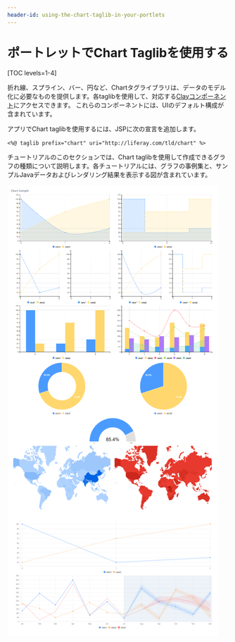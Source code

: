 ```yaml
---
header-id: using-the-chart-taglib-in-your-portlets
---
```


# ポートレットでChart Taglibを使用する

[TOC levels=1-4]

折れ線、スプライン、バー、円など、Chartタグライブラリは、データのモデル化に必要なものを提供します。各taglibを使用して、対応する[Clayコンポーネント](https://github.com/liferay/clay/tree/develop/packages/clay-charts/src)にアクセスできます。
これらのコンポーネントには、UIのデフォルト構成が含まれています。

アプリでChart taglibを使用するには、JSPに次の宣言を追加します。

    <%@ taglib prefix="chart" uri="http://liferay.com/tld/chart" %>

チュートリアルのこのセクションでは、Chart taglibを使用して作成できるグラフの種類について説明します。各チュートリアルには、グラフの事例集と、サンプルJavaデータおよびレンダリング結果を表示する図が含まれています。

![図1：chart taglibを使用して、さまざまな種類のグラフを作成できます。](../../../images/chart-taglib-sample-portlet.png)
